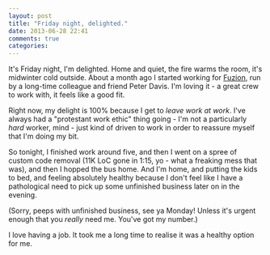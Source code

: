 ```yaml
---
layout: post
title: "Friday night, delighted."
date: 2013-06-28 22:41
comments: true
categories: 
---
```


It's Friday night, I'm delighted. Home and quiet, the fire warms the
room, it's midwinter cold outside. About a month ago I started working
for [Fuzion](http://fuzion.co.nz), run by a long-time colleague and
friend Peter Davis. I'm loving it - a great crew to work with, it
feels like a good fit.

Right now, my delight is 100% because I get to *leave work at
work*. I've always had a "protestant work ethic" thing going - I'm not
a particularly *hard* worker, mind - just kind of driven to work in
order to reassure myself that I'm doing my bit.

So tonight, I finished work around five, and then I went on a spree of
custom code removal (11K LoC gone in 1:15, yo - what a freaking mess
that was), and then I hopped the bus home. And I'm home, and putting
the kids to bed, and feeling absolutely healthy because I don't feel
like I have a pathological need to pick up some unfinished business
later on in the evening.

(Sorry, peeps with unfinished business, see ya Monday! Unless it's
urgent enough that you *really* need me. You've got my number.)

I love having a job. It took me a long time to realise it was a
healthy option for me.
